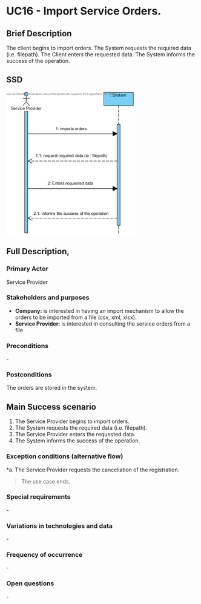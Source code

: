 # UC16 - Import Service Orders.

## Brief Description

The client begins to import orders. The System requests the required data (i.e. filepath). The Client enters the requested data. The System informs the success of the operation.

## SSD
![SSD_UC16.jpg](SSD_UC16.jpg)

## Full Description,

### Primary Actor

Service Provider

### Stakeholders and purposes

* **Company:** is interested in having an import mechanism to allow the orders to be imported from a file (csv, xml, xlsx).
* **Service Provider:** is interested in consulting the service orders from a file

### Preconditions
\-

### Postconditions
The orders are stored in the system.

## Main Success scenario 
1. The Service Provider begins to import orders.
2. The System requests the required data (i.e. filepath).
3. The Service Provider enters the requested data.
4. The System informs the success of the operation.


### Exception conditions (alternative flow)
*a. The Service Provider requests the cancellation of the registration.

> The use case ends.

### Special requirements
\-

### Variations in technologies and data
\-

### Frequency of occurrence
\-

### Open questions
\-
